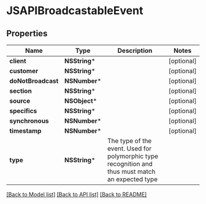# JSAPIBroadcastableEvent

## Properties
Name | Type | Description | Notes
------------ | ------------- | ------------- | -------------
**client** | **NSString*** |  | [optional] 
**customer** | **NSString*** |  | [optional] 
**doNotBroadcast** | **NSNumber*** |  | [optional] 
**section** | **NSString*** |  | [optional] 
**source** | **NSObject*** |  | [optional] 
**specifics** | **NSString*** |  | [optional] 
**synchronous** | **NSNumber*** |  | [optional] 
**timestamp** | **NSNumber*** |  | [optional] 
**type** | **NSString*** | The type of the event. Used for polymorphic type recognition and thus must match an expected type | 

[[Back to Model list]](../README.md#documentation-for-models) [[Back to API list]](../README.md#documentation-for-api-endpoints) [[Back to README]](../README.md)


